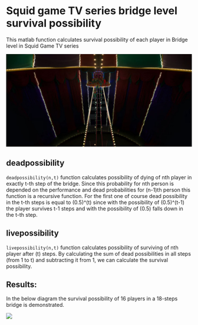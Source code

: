 # Squid game TV series bridge level survival possibility
 This matlab function calculates survival possibility of each player in Bridge level in Squid Game TV series 
 
 <p float="middle">
    <img src="Movie-scene.jpg" width="1200">
</p>
 
 ## deadpossibility
 ```deadpossibility(n,t)``` function calculates possibility of dying of nth player in exactly t-th step of the bridge.
 Since this probability for nth person is depended on the performance and dead probabilities for (n-1)th person this function is a recursive function.
 For the first one of course dead possibility in the t-th steps is equal to (0.5)^(t) since with the possibility of (0.5)^(t-1) the player survives t-1 steps and with  the possibility of (0.5) falls down in the t-th step.
 
 ## livepossibility
  ```livepossibility(n,t)``` function calculates possibility of surviving of nth player after (t) steps.
 By calculating the sum of dead possibilities in all steps (from 1 to t) and subtracting it from 1, we can calculate the survival possibility.
 
 ## Results:
 In the below diagram the survival possibility of 16 players in a 18-steps bridge is demonstrated.
 
 <p float="middle">
    <img src="result.jpg" width="1200">
</p>

